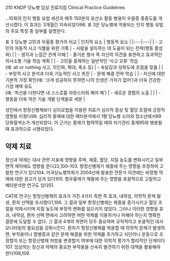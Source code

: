 210 KNDP 당뇨병 임상 진료지침 Clinical Practice Guidelines

...10회의 인지 행동 요법 세션과 매주 150분의 유산소 활동 병용이 우울증 중증도를 개선시켰다. 이 효과는 3개월간 지속되었다96. 표 3은 당뇨병에 적용되는 인지 행동 요법의 주요 특징 중 일부를 설명한다.

표 3 당뇨병 고민과 우울증 평가의 비교
| 인지적 요소 | 행동적 요소 |
|:---|:---|
| - 고민의 자동적 사고 식별을 위한 기록 | - 사람을 설득하는 데 도움이 되는 전략(행동 활성화) |
| - 생각과 느낌간 관계 이해 | - 즐거운 행사 즉 자신의 의견을 표현하고 효과적인 의사소통 기술 학습 계획 |
| - 고민을 중재하는 일반적인 ‘사고 오류’ 학습<br> (예: all or nothing 사고, 의인화, 확대, 축소 등) | - 숙달감과 성취도에 초점을 맞춤 |
| - 부정적 사고 분석과 더욱 기능적인 사고 촉진 | - 문제 해결 전략 학습 |
| - 자신에 대한 기본적 가정 확인(예: ‘크게 성공하지 못하면 나의 인생은 가치가 없어’)과 더욱 건강한 가정 채택 유도<br> (예: ‘최선을 다한다면 내 스스로를 자랑스러워 해야 해’) | - 새로운 경험의 노출 |
| | - 행동을 더욱 작은 기술 개발 단계들로 세분 |

성인에서 항정신병제보다 심리요법을 이용한 치료가 심리적 증상 및 혈당 조절에 긍정적 영향을 미쳤다98. 심리적 중재에 대한 메타분석에서 1형 당뇨병 소아와 청소년에서99 당화혈색소가 개선되었다. 이 근거는 중재가 협력적일 때와 자기관리 중재95와 병용될 때 효과적으로 시행되었다.

## 약제 치료

정신과 약제는 대사 관련 지표에 영향을 주며, 체중, 혈당, 지질 농도를 변화시키고 일부 면역 제어에도 영향을 준다22,100–103. 항정신병제가 체중에 주는 영향을 추정하여 고찰한 연구가 있다104. 미국당뇨병학회가 2004년에 발표한 전문가 의견에는 비정형 약제에 대한 권고가 담겨 있다105. 항우울제가 체중에 주는 영향을 포괄적으로 고찰하고 메타분석한 연구도 있다51.

CATIE 연구는 항정신병제의 효과가 가진 4가지 측면 즉 효과, 내약성, 의학적 문제 발생, 환자 선택을 조사했다1,106. 그 결과 일부 항정신병제는 체중을 증가시키고 혈당 조절을 악화시키며 지질 농도에 부정적 변화를 일으키지 않았다. 그러나 이러한 영향을 효과, 내약성, 환자 선택 면에서 고려하면 어떤 약제를 이용하거나 피해야 하는지 명확한 결론에 도달할 수 없다. 그 결과 4개의 측면이 모두 중요하며 규칙적이고 포괄적인 대사 모니터링의 필요성을 강화시킨다. 환자가 항정신병제를 복용할 때 의학적 문제가 발생하면, 부작용이나 합병증과 같은 문제 해결을 위한 약제를 추가하고 식단이나 운동으로 조정할지 또는 항정신병제 처방을 변경할지 여부에 대한 의학적 평가가 합리적인 단계이다107. 임상의는 정신과 약제의 중요한 부작용을 신속히 발견하기 위한 대책을 활용해야 한다108,109.